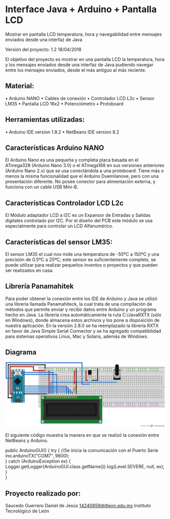 Interface Java + Arduino + Pantalla LCD
=========================================

Mostrar en  pantalla LCD temperatura, hora y navegabilidad entre mensajes enviados desde una interfaz de Java

Versión del proyecto:  1.2   18/04/2018

El objetivo del proyecto es mostrar en una pantalla LCD la temperatura, hora y los mensajes enviados desde una interfaz de Java pudiendo navegar entre los mensajes enviados, desde el más antiguo al más reciente. 

Material:
----------
•	Arduino NANO
•	Cables de conexión
•	Controlador LCD L2c
•	Sensor LM35
•	Pantalla LCD 16x2
•	Potenciómetro
•	Protoboard

Herramientas utilizadas:
--------------------------
•	Arduino IDE version 1.8.2
•	NetBeans IDE version 8.2

Características Arduino NANO
-----------------------------
El Arduino Nano es una pequeña y completa placa basada en el ATmega328 (Arduino Nano 3.0) o el ATmega168 en sus versiones anteriores (Arduino Nano 2.x) que se usa conectándola a una protoboard. Tiene más o menos la misma funcionalidad que el Arduino Duemilanove, pero con una presentación diferente. No posee conector para alimentación externa, y funciona con un cable USB Mini-B.

Características Controlador LCD L2c
-----------------------------------
El Módulo adaptador LCD a I2C es un Expansor de Entradas y Salidas digitales controlado por I2C. Por el diseño del PCB este módulo se usa especialmente para controlar un LCD Alfanumérico.

Características del sensor LM35:
--------------------------------
El sensor LM35 el cual nos mide una temperatura de -55ºC a 150ºC y una precisión de 0.5ºC a 25ºC; este sensor es suficientemente completo, se puede utilizar para realizar pequeños inventos o proyectos y que pueden ser realizados en casa.

Librería Panamahitek
----------------------
Para poder obtener la conexión entre los IDE de Arduino y Java se utilizó una librería llamada Panamahiteck, la cual trata de una compilación de métodos que permite enviar y recibir datos entre Arduino y un programa hecho en Java. La librería crea automáticamente la ruta C:/JavaRXTX (sólo en Windows), donde almacena estos archivos y los pone a disposición de nuestra aplicación. En la versión 2.8.0 se ha reemplazado la librería RXTX en favor de Java Simple Serial Connector y se ha agregado compatibilidad para sistemas operativos Linux, Mac y Solaris, además de Windows.

Diagrama
--------
![Imagen Diagrama Protoboard](java-arduino_bb.jpg)

El siguiente código muestra la manera en que se realizó la conexión entre NetBeans y Arduino.

public ArduinoGUI() {
        try {
            //Se inicia la comunicación con el Puerto Serie
            ino.arduinoTX("COM7", 9600);     
        } catch (ArduinoException ex) {
           Logger.getLogger(ArduinoGUI.class.getName()).log(Level.SEVERE, null, ex);
        }        
    }
    
Proyecto realizado por:
-----------------------
Saucedo Guerrero Daniel de Jesús
14240859@itleon.edu.mx
Instituto Tecnológico de León
